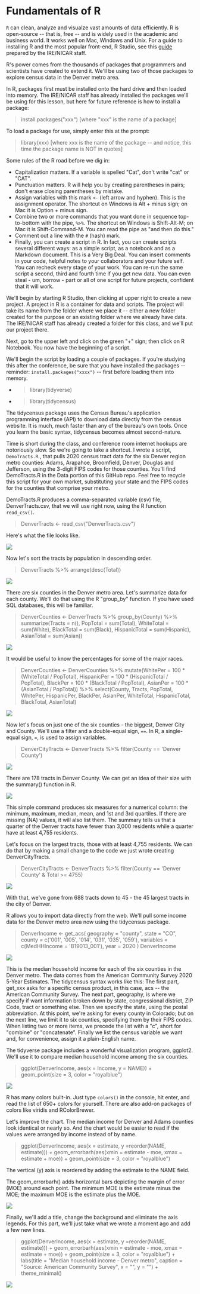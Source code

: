 # Fundamentals of R

<code>R</code> can clean, analyze and visualze vast amounts of data efficiently. R is open-source -- that is, free -- and is widely used in the academic and business world. It works well on Mac, Windows and Unix. For a guide to installing R and the most popular front-end, R Studio, see this [guide](https://bit.ly/ire-install-r) prepared by the IRE/NICAR staff.

R's power comes from the thousands of packages that programmers and scientists have created to extend it. We'll be using two of those packages to explore census data in the Denver metro area.

In R, packages first must be installed onto the hard drive and then loaded into memory. The IRE/NICAR staff has already installed the packages we'll be using for this lesson, but here for future reference is how to install a package:

> install.packages("xxx")  [where "xxx" is the name of a package]

To load a package for use, simply enter this at the prompt:

> library(xxx) [where xxx is the name of the package -- and notice, this time the package name is NOT in quotes]

Some rules of the R road before we dig in:

* Capitalization matters. If a variable is spelled "Cat", don't write "cat" or "CAT". 
* Punctuation matters. R will help you by creating parentheses in pairs; don't erase closing parentheses by mistake.
* Assign variables with this mark <code><-</code> (left arrow and hyphen). This is the assignment operator. The shortcut on Windows is Alt + minus sign; on Mac it is Option + minus sign.
* Combine two or more commands that you want done in sequence top-to-bottom with the pipe, <code>%>%</code>. The shortcut on Windows is Shift-Alt-M; on Mac it is Shift-Command-M. You can read the pipe as "and then do this." 
* Comment out a line with the <code>#</code> (hash) mark.
* Finally, you can create a script in R. In fact, you can create scripts several different ways: as a simple script, as a notebook and as a Markdown document. This is a Very Big Deal. You can insert comments in your code, helpful notes to your collaborators and your future self. You can recheck every stage of your work. You can re-run the same script a second, third and fourth time if you get new data. You can even steal - um, borrow - part or all of one script for future projects, confident that it will work. 

We'll begin by starting R Studio, then clicking at upper right to create a new project. A project in R is a container for data and scripts. The project will take its name from the folder where we place it -- either a new folder created for the purpose or an existing folder where we already have data. The IRE/NICAR staff has already created a folder for this class, and we'll put our project there.
  
Next, go to the upper left and click on the green "+" sign; then click on R Notebook. You now have the beginning of a script.
    
We'll begin the script by loading a couple of packages. If you're studying this after the conference, be sure that you have installed the packages -- reminder: <code>install.packages("xxxx")</code> -- first before loading them into memory.
  
  * > library(tidyverse)
  * > library(tidycensus)
  
The tidycensus package uses the Census Bureau's application programming interface (API) to download data directly from the census website. It is much, much faster than any of the bureau's own tools. Once you learn the basic syntax, tidycensus becomes almost second-nature.  
  
Time is short during the class, and conference room internet hookups are notoriously slow. So we're going to take a shortcut. I wrote a script, <code>DemoTracts.R</code>., that pulls 2020 census tract data for the six Denver region metro counties: Adams, Arapahoe, Broomfield, Denver, Douglas and Jefferson, using the 3-digit FIPS codes for those counties. You'll find DemoTracts.R in the Data portion of this GitHub repo. Feel free to recycle this script for your own market, substituting your state and the FIPS codes for the counties that comprise your metro. 
  
DemoTracts.R produces a comma-separated variable (csv) file, DenverTracts.csv, that we will use right now, using the R function <code>read_csv()</code>.
  
> DenverTracts <- read_csv("DenverTracts.csv")
  
Here's what the file looks like.
  
![](https://github.com/roncampbell/IRE22/blob/images/DTracts2a.png?raw=true)

Now let's sort the tracts by population in descending order. 
  
> DenverTracts %>%
  arrange(desc(Total))</code>
  
![](https://github.com/roncampbell/IRE22/blob/images/DTracts2b.png?raw=true)
  
There are six counties in the Denver metro area. Let's summarize data for each county. We'll do that using the R "group_by" function. If you have used  SQL databases, this will be familiar.
  
> DenverCounties <- DenverTracts %>% 
  group_by(County) %>%
  summarize(Tracts = n(),
            PopTotal = sum(Total),
            WhiteTotal = sum(White),
            BlackTotal = sum(Black),
            HispanicTotal = sum(Hispanic),
            AsianTotal = sum(Asian))
 
![](https://github.com/roncampbell/IRE22/blob/images/DTracts5.png?raw=true)

  
It would be useful to know the percentages for some of the major races. 
  
> DenverCounties <- DenverCounties %>%
  mutate(WhitePer = 100 * (WhiteTotal / PopTotal),
         HispanicPer = 100 * (HispanicTotal / PopTotal),
         BlackPer = 100 * (BlackTotal / PopTotal),
         AsianPer = 100 * (AsianTotal / PopTotal)) %>%
  select(County, Tracts, PopTotal, WhitePer, HispanicPer, BlackPer, AsianPer, WhiteTotal, HispanicTotal, BlackTotal, AsianTotal)

![](https://github.com/roncampbell/IRE22/blob/images/DTracts6.png?raw=true)  
  
Now let's focus on just one of the six counties - the biggest, Denver City and County. We'll use a filter and a double-equal sign, <code>==</code>. In R, a single-equal sign, <code>=</code>, is used to assign variables. 
  
> DenverCityTracts <- DenverTracts %>%
  filter(County == 'Denver County')
  
![](https://github.com/roncampbell/IRE22/blob/images/DTracts4b.png?raw=true)
 
There are 178 tracts in Denver County. We can get an idea of their size with the summary() function in R.
  
![](https://github.com/roncampbell/IRE22/blob/images/DenCityTractsSummary1.png?raw=true)  
  
This simple command produces six measures for a numerical column: the minimum, maximum, median, mean, and 1st and 3rd quartiles. If there are missing (NA) values, it will also list them. The summary tells us that a quarter of the Denver tracts have fewer than 3,000 residents while a quarter have at least 4,755 residents.
  
Let's focus on the largest tracts, those with at least 4,755 residents. We can do that by making a small change to the code we just wrote creating DenverCityTracts.
  
> DenverCityTracts <- DenverTracts %>%
  filter(County == 'Denver County' & Total >= 4755)
  
![](https://github.com/roncampbell/IRE22/blob/images/DTracts4c.png?raw=true)
 
With that, we've gone from 688 tracts down to 45 - the 45 largest tracts in the city of Denver.

R allows you to import data directly from the web. We'll pull some income data for the Denver metro area now using the tidycensus package.
  
> DenverIncome <- get_acs(
  geography = "county",
  state = "CO",
  county = c('001', '005', '014', '031', '035', '059'),
  variables = c(MedHHIncome = 'B19013_001'),
  year = 2020
)
DenverIncome
                  
![](https://github.com/roncampbell/IRE22/blob/images/DenCoInc1.png?raw=true)                  

This is the median household income for each of the six counties in the Denver metro. The data comes from the American Community Survey 2020 5-Year Estimates. The tidycensus syntax works like this: The first part, get_xxx asks for a specific census product, in this case, acs -- the American Community Survey. The next part, geography, is where we specify if want information broken down by state, congressional district, ZIP Code, tract or something else. Then we specify the state, using the postal abbreviation. At this point, we're asking for every county in Colorado; but on the next line, we limit it to six counties, specifying them by their FIPS codes. When listing two or more items, we precede the list with a "c", short for "combine" or "concatenate". Finally we list the census variable we want and, for convenience, assign it a plain-English name.                  

The tidyverse package includes a wonderful visualization program, ggplot2. We'll use it to compare median household income among the six counties.
                  
> ggplot(DenverIncome, aes(x = Income, y = NAME)) +
  geom_point(size = 3, color = "royalblue")
  
 ![](https://github.com/roncampbell/IRE22/blob/images/DenCoPlot.png?raw=true)
 
R has many colors built-in. Just type <code>colors()</code> in the console, hit enter, and read the list of 650+ colors for yourself. There are also add-on packages of colors like viridis and RColorBrewer.
  
Let's improve the chart. The median income for Denver and Adams counties look identical or nearly so. And the chart would be easier to read if the values were arranged by income instead of by name. 
  
> ggplot(DenverIncome, aes(x = estimate, y =reorder(NAME, estimate))) +
  geom_errorbarh(aes(xmin = estimate - moe, xmax = estimate + moe)) +
  geom_point(size = 3, color = "royalblue")

The vertical (y) axis is reordered by adding the estimate to the NAME field. 
  
The geom_errorbarh() adds horizontal bars depicting the margin of error (MOE) around each point. The minimum MOE is the estimate minus the MOE; the maximum MOE is the estimate plus the MOE.   
  
![](https://github.com/roncampbell/IRE22/blob/images/DenCoInc2.png?raw=true)

Finally, we'll add a title, change the background and eliminate the axis legends. For this part, we'll just take what we wrote a moment ago and add a few new lines.
  
> ggplot(DenverIncome, aes(x = estimate, y =reorder(NAME, estimate))) +
  geom_errorbarh(aes(xmin = estimate - moe, xmax = estimate + moe)) +
  geom_point(size = 3, color = "royalblue") +
  labs(title = "Median household income - Denver metro",
       caption = "Source: American Community Survey",
       x = "",
       y = "") +
  theme_minimal()
  
 ![](https://github.com/roncampbell/IRE22/blob/images/DenCoInc3.png?raw=true)
  
